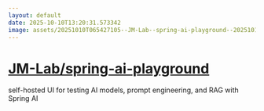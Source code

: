 ```yaml
---
layout: default
date: 2025-10-10T13:20:31.573342
image: assets/20251010T065427105--JM-Lab--spring-ai-playground--20251010T070800380--cropped.png
---
```


# [JM-Lab/spring-ai-playground](https://github.com/JM-Lab/spring-ai-playground)

self-hosted UI for testing AI models, prompt engineering, and RAG with Spring AI
